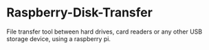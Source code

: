 # Raspberry-Disk-Transfer
File transfer tool between hard drives, card readers or any other USB storage device, using a raspberry pi.
